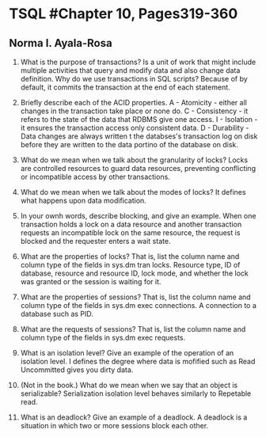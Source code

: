 # TSQL #Chapter 10, Pages319-360

## Norma I. Ayala-Rosa

1. What is the purpose of transactions? Is a unit of work that might include multiple activities that query and modify data and also change data definition.
Why do we use transactions in SQL scripts?  Because of by default, it commits the transaction at the end of each statement. 
 
2. Briefly describe each of the ACID properties.
A - Atomicity - either all changes in the transaction take place or none do.
C - Consistency - it refers to the state of the data that RDBMS give one access.
I - Isolation - it ensures the transaction access only consistent data.
D - Durability - Data changes are always written t the databses's transaction log on disk before they are written to the data portino of the database on disk.

3. What do we mean when we talk about the granularity of locks? Locks are controlled resources to guard data resources, preventing conflicting or incompatible access by other transactions.

4. What do we mean when we talk about the modes of locks? It defines what happens upon data modification.

5. In your ownh words, describe blocking, and give an example. When one transaction holds a lock on a data resource and another transaction requests an incompatible lock on the same resource, the request is blocked and the requester enters a wait state.

6. What are the properties of locks? That is, list the column name and column type of the fields in sys.dm tran locks.
Resource type, ID of database, resource and resource ID, lock mode, and whether the lock was granted or the session is waiting for it.

7. What are the properties of sessions? That is, list the column name and column type of the fields in sys.dm exec connections.
A connection to a database such as PID.

8. What are the requests of sessions? That is, list the column name and column type of the fields in sys.dm exec requests.


9. What is an isolation level? Give an example of the operation of an isolation level.
I defines the degree where data is mofified such as Read Uncommitted gives you dirty data. 

10. (Not in the book.) What do we mean when we say that an object is serializable?
Serialization isolation level behaves similarly to Repetable read.

11. What is an deadlock? Give an example of a deadlock.
A deadlock is a situation in which two or more sessions block each other.
